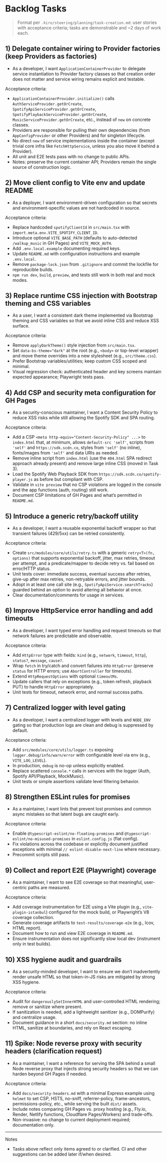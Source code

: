 # Backlog Tasks

> Format per `.kiro/steering/planning/task-creation.md`: user stories with acceptance criteria; tasks are demonstrable and ~2 days of work each.

## 1) Delegate container wiring to Provider factories (keep Providers as factories)
- As a developer, I want `ApplicationContainerProvider` to delegate service instantiation to Provider factory classes so that creation order does not matter and service wiring remains explicit and testable.

Acceptance criteria:
- `ApplicationContainerProvider.initialize()` calls `AuthServiceProvider.getOrCreate`, `SpotifyApiServiceProvider.getOrCreate`, `SpotifyPlaybackServiceProvider.getOrCreate`, `MusicServiceProvider.getOrCreate`, etc., instead of `new` on concrete classes.
- Providers are responsible for pulling their own dependencies (from `AppConfigProvider` or other Providers) and for singleton lifecycle.
- No direct `new` of service implementations inside the container (except trivial core infra like `FetchHttpService`, unless you also move it behind a Provider).
- All unit and E2E tests pass with no change to public APIs.
- Notes: preserve the current container API; Providers remain the single source of construction logic.

## 2) Move client config to Vite env and update README
- As a deployer, I want environment-driven configuration so that secrets and environment-specific values are not hardcoded in source.

Acceptance criteria:
- Replace hardcoded `spotifyClientId` in `src/main.tsx` with `import.meta.env.VITE_SPOTIFY_CLIENT_ID`.
- Introduce optional `VITE_BASE_PATH` (defaults to auto-detected `/walkup_music` in GH Pages) and `VITE_MOCK_AUTH`.
- Add `.env.local.example` documenting required keys.
- Update `README.md` with configuration instructions and example `.env.local`.
- Remove `package-lock.json` from `.gitignore` and commit the lockfile for reproducible builds.
- `npm run dev`, `build`, `preview`, and tests still work in both real and mock modes.

## 3) Replace runtime CSS injection with Bootstrap theming and CSS variables
- As a user, I want a consistent dark theme implemented via Bootstrap theming and CSS variables so that we avoid inline CSS and reduce XSS surface.

Acceptance criteria:
- Remove `applyDarkTheme()` style injection from `src/main.tsx`.
- Set `data-bs-theme="dark"` at the root (e.g., `<body>` or top-level wrapper) and move theme overrides into a new stylesheet (e.g., `src/theme.css`).
- Prefer Bootstrap variables/utilities; keep custom CSS scoped and minimal.
- Visual regression check: authenticated header and key screens maintain expected appearance; Playwright tests pass.

## 4) Add CSP and security meta configuration for GH Pages
- As a security-conscious maintainer, I want a Content Security Policy to reduce XSS risks while still allowing the Spotify SDK and SPA routing.

Acceptance criteria:
- Add a CSP `<meta http-equiv="Content-Security-Policy" ...>` to `index.html` that, at minimum, allows `default-src 'self'`, scripts from `'self'` and `https://sdk.scdn.co`, styles from `'self'` (no inline), fonts/images from `'self'` and data URIs as needed.
- Remove inline script from `index.html` (use the `404.html` SPA redirect approach already present) and remove large inline CSS (moved in Task 3).
- Load the Spotify Web Playback SDK from `https://sdk.scdn.co/spotify-player.js` as before but compliant with CSP.
- Validate in `vite preview` that no CSP violations are logged in the console and the app functions (auth, routing) still work.
- Document CSP limitations of GH Pages and what’s permitted in `README.md`.

## 5) Introduce a generic retry/backoff utility
- As a developer, I want a reusable exponential backoff wrapper so that transient failures (429/5xx) can be retried consistently.

Acceptance criteria:
- Create `src/modules/core/utils/retry.ts` with a generic `retry<T>(fn, options)` that supports exponential backoff, jitter, max retries, timeout per attempt, and a predicate/mapper to decide retry vs. fail based on error/HTTP status.
- Unit tests cover: immediate success, eventual success after retries, give-up after max retries, non-retryable errors, and jitter bounds.
- Adopt in at least one call site (e.g., `SpotifyApiService.searchTracks`) guarded behind an option to avoid altering all behavior at once.
- Clear documentation/comments for usage in services.

## 6) Improve HttpService error handling and add timeouts
- As a developer, I want typed error handling and request timeouts so that network failures are predictable and observable.

Acceptance criteria:
- Add `HttpError` type with fields: `kind` (e.g., `network`, `timeout`, `http`), `status?`, `message`, `cause?`.
- Wrap `fetch` in try/catch and convert failures into `HttpError` (preserve `status` for HTTP errors; use `AbortController` for timeouts).
- Extend `HttpRequestOptions` with optional `timeoutMs`.
- Update callers that rely on exceptions (e.g., token refresh, playback PUT) to handle `HttpError` appropriately.
- Unit tests for timeout, network error, and normal success paths.

## 7) Centralized logger with level gating
- As a developer, I want a centralized logger with levels and `NODE_ENV` gating so that production logs are clean and debug is suppressed by default.

Acceptance criteria:
- Add `src/modules/core/utils/logger.ts` exposing `logger.debug/info/warn/error` with configurable level via env (e.g., `VITE_LOG_LEVEL`).
- In production, `debug` is no-op unless explicitly enabled.
- Replace scattered `console.*` calls in services with the logger (Auth, Spotify API/Playback, MockMusic).
- Unit tests or simple assertions validate level filtering behavior.

## 8) Strengthen ESLint rules for promises
- As a maintainer, I want lints that prevent lost promises and common async mistakes so that latent bugs are caught early.

Acceptance criteria:
- Enable `@typescript-eslint/no-floating-promises` and `@typescript-eslint/no-misused-promises` in `eslint.config.js` (flat config).
- Fix violations across the codebase or explicitly document justified exceptions with minimal `// eslint-disable-next-line` where necessary.
- Precommit scripts still pass.

## 9) Collect and report E2E (Playwright) coverage
- As a maintainer, I want to see E2E coverage so that meaningful, user-centric paths are measured.

Acceptance criteria:
- Add coverage instrumentation for E2E using a Vite plugin (e.g., `vite-plugin-istanbul`) configured for the mock build, or Playwright’s V8 coverage collection.
- Generate coverage artifacts to `test-results/coverage-e2e` (e.g., lcov, HTML report).
- Document how to run and view E2E coverage in `README.md`.
- Ensure instrumentation does not significantly slow local dev (instrument only in test builds).

## 10) XSS hygiene audit and guardrails
- As a security-minded developer, I want to ensure we don’t inadvertently render unsafe HTML so that token-in-JS risks are mitigated by strong XSS hygiene.

Acceptance criteria:
- Audit for `dangerouslySetInnerHTML` and user-controlled HTML rendering; remove or sanitize where present.
- If sanitization is needed, add a lightweight sanitizer (e.g., DOMPurify) and centralize usage.
- Document guidance in a short `docs/security.md` section: no inline HTML, sanitize at boundaries, and rely on React escaping.

## 11) Spike: Node reverse proxy with security headers (clarification request)
- As a maintainer, I want a reference for serving the SPA behind a small Node reverse proxy that injects strong security headers so that we can harden beyond GH Pages if needed.

Acceptance criteria:
- Add `docs/security-headers.md` with a minimal Express example using `helmet` to set CSP, HSTS, no-sniff, referrer-policy, frame-ancestors, permissions-policy, etc., while serving the built `dist/` assets.
- Include notes comparing GH Pages vs. proxy hosting (e.g., Fly.io, Render, Netlify functions, Cloudflare Pages/Workers) and trade-offs.
- Non-invasive: no change to current deployment required; documentation only.

---

Notes
- Tasks above reflect only items agreed to or clarified. CI and other suggestions can be added later if/when desired.

